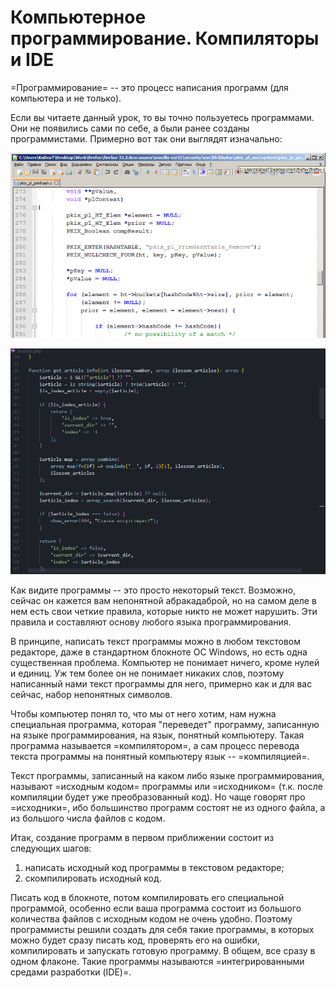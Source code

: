# Компьютерное программирование. Компиляторы и IDE

=Программирование= -- это процесс написания программ (для компьютера и не только).

Если вы читаете данный урок, то вы точно пользуетесь программами. Они не появились сами по себе, а были ранее созданы программистами. Примерно вот так они выглядят изначально:

![Фрагмент кода браузера Firefox](./kod_programmy.png "Рис.1 Фрагмент кода программы браузера Firefox")

![Фрагмент текста программы для вывода уроков на сайте YoungCoder.Ru](./site_youngcoder.png "Рис.2 Фрагмент текста программы для вывода уроков на сайте YoungCoder.Ru")

Как видите программы -- это просто некоторый текст. Возможно, сейчас он кажется вам непонятной абракадаброй, но на самом деле в нем есть свои четкие правила, которые никто не может нарушить. Эти правила и составляют основу любого языка программирования.

В принципе, написать текст программы можно в любом текстовом редакторе, даже в стандартном блокноте ОС Windows, но есть одна существенная проблема. Компьютер не понимает ничего, кроме нулей и единиц. Уж тем более он не понимает никаких слов, поэтому написанный нами текст программы для него, примерно как и для вас сейчас, набор непонятных символов. 

Чтобы компьютер понял то, что мы от него хотим, нам нужна специальная программа, которая "переведет" программу, записанную на языке программирования, на язык, понятный компьютеру. Такая программа называется =компилятором=, а сам процесс перевода текста программы на понятный компьютеру язык -- =компиляцией=. 

Текст программы, записанный на каком либо языке программирования, называют =исходным кодом= программы или =исходником= (т.к. после компиляции будет уже преобразованный код). Но чаще говорят про =исходники=, ибо большинство программ состоят не из одного файла, а из большого числа файлов с кодом.

Итак, создание программ в первом приближении состоит из следующих шагов:

1. написать исходный код программы в текстовом редакторе;
2. скомпилировать исходный код.

Писать код в блокноте, потом компилировать его специальной программой, особенно если ваша программа состоит из большого количества файлов с исходным кодом не очень удобно. Поэтому программисты решили создать для себя такие программы, в которых можно будет сразу писать код, проверять его на ошибки, компилировать и запускать готовую программу. В общем, все сразу в одном флаконе. Такие программы называются =интегрированными средами разработки (IDE)=. 
